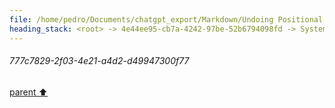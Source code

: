 ```yaml
---
file: /home/pedro/Documents/chatgpt_export/Markdown/Undoing Positional Encodings.md
heading_stack: <root> -> 4e44ee95-cb7a-4242-97be-52b6794098fd -> System -> 2984f899-ca70-4b1e-b2be-96ced8112a5e -> System -> aaa2f123-87f4-49f7-b9f0-234481819e63 -> User -> f32a251d-43c1-468d-8d74-d4e3d39545d5 -> Assistant -> aaa24e29-3f25-43e5-8bec-450e86dff908 -> User -> 777c7829-2f03-4e21-a4d2-d49947300f77
---
```

###### 777c7829-2f03-4e21-a4d2-d49947300f77
[parent ⬆️](#aaa24e29-3f25-43e5-8bec-450e86dff908)

